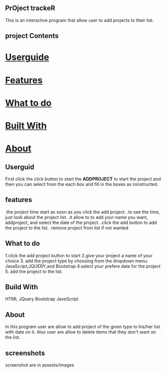## PrOject trackeR

 This is an interactive program that allow user to add projects to their list.

## project Contents

# [Userguide](#userguide)
# [Features](#features)
# [What to do](#What-to-do)
# [Built With](#Build-With)
# [About](#About)

## Userguid

First click the click button to start the **ADDPROJECT**  to start the project and then you can select from the each box and fill in the boxes as ininstructed.

## features

.the project time start as soon as you click the add project.
.to see the time, just look about the project list.
.it allow to to add your name you want, addproject, and select the date of the project.
.click the add button to add the project to the list.
.remove project from list if not wanted


## What to do
1.click the add project button to start
2.give your project a name of your choice
3. add the project type by choosing from the dropdown menu: JavaScript,JQUERY,and Bootstrap
4.select your prefere date for the project
5. add the project to the list.

## Build With
   HTML
   JQuery
   Bootstrap
   JaveScript

## About
In this program user are allow to add project of the given type to his/her list with date on it. Also user are allow to delete items that they don't want on the list.

## screenshots
screenshot are in assests/images


